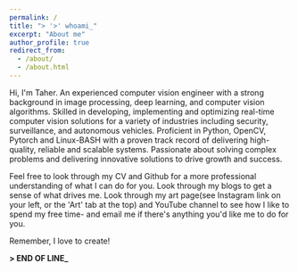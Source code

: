 ```yaml
---
permalink: /
title: "> '>' whoami_"
excerpt: "About me"
author_profile: true
redirect_from: 
  - /about/
  - /about.html
---
```


Hi, I'm Taher. An experienced computer vision engineer with a strong background in image processing, deep learning, and computer vision algorithms. Skilled in developing, implementing and optimizing real-time computer vision solutions for a variety of industries including security, surveillance, and autonomous vehicles. Proficient in Python, OpenCV, Pytorch and Linux-BASH with a proven track record of delivering high-quality, reliable and scalable systems. Passionate about solving complex problems and delivering innovative solutions to drive growth and success.

Feel free to look through my CV and Github for a more professional understanding of what I can do for you. Look through my blogs to get a sense of what drives me. Look through my art page(see Instagram link on your left, or the 'Art' tab at the top) and YouTube channel to see how I like to spend my free time- and email me if there's anything you'd like me to do for you. 

Remember, I love to create!

**> END OF LINE_**
